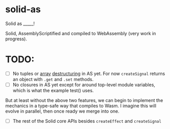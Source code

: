 # solid-as

Solid as \_\_\_\_\_!

Solid, AssemblyScriptified and compiled to WebAssembly (very work in progress).

# TODO:

- [ ] No tuples or
      [array](https://github.com/AssemblyScript/assemblyscript/pull/1788)
      [destructuring](https://github.com/AssemblyScript/assemblyscript/pull/2008) in
      AS yet. For now `createSignal` returns an object with `.get` and `.set` methods.
- [ ] No closures in AS yet except for around top-level module variables, which is what the example test() uses.

But at least without the above two features, we can begin to implement the
mechanics in a type-safe way that compiles to Wasm. I imagine this will evolve
in parallel, then once ready we merge into one.

- [ ] The rest of the Solid core APIs besides `createEffect` and `createSignal`
